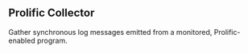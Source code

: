 ## Prolific Collector

Gather synchronous log messages emitted from a monitored, Prolific-enabled program.
